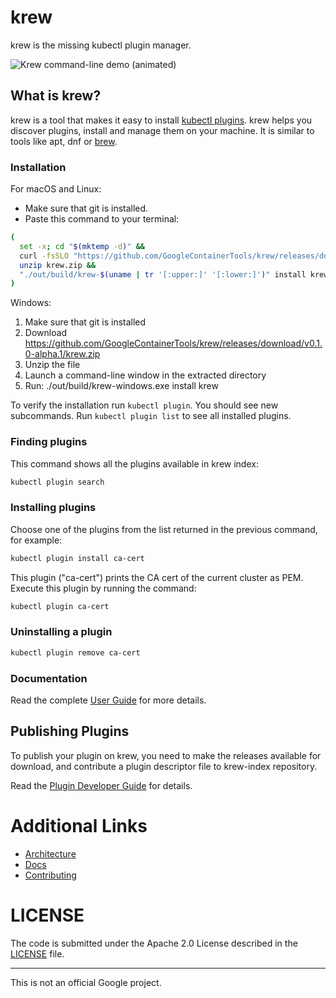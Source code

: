 # krew

krew is the missing kubectl plugin manager.

![Krew command-line demo (animated)](https://cdn.rawgit.com/ahmetb/krew/add-demo-gif/docs/src/krew_demo.svg)

## What is krew?

krew is a tool that makes it easy to install
[kubectl plugins](https://kubernetes.io/docs/tasks/extend-kubectl/kubectl-plugins/). 
krew helps you discover plugins, install and manage them on your machine. It is
similar to tools like apt, dnf or [brew](http://brew.sh).

### Installation

For macOS and Linux:

- Make sure that git is installed.
- Paste this command to your terminal:

```bash
(
  set -x; cd "$(mktemp -d)" &&
  curl -fsSLO "https://github.com/GoogleContainerTools/krew/releases/download/v0.1.0-alpha.1/krew.zip" &&
  unzip krew.zip &&
  "./out/build/krew-$(uname | tr '[:upper:]' '[:lower:]')" install krew
)
```

Windows:

1. Make sure that git is installed
2. Download https://github.com/GoogleContainerTools/krew/releases/download/v0.1.0-alpha.1/krew.zip
3. Unzip the file
4. Launch a command-line window in the extracted directory
5. Run: ./out/build/krew-windows.exe install krew

To verify the installation run `kubectl plugin`.
You should see new subcommands.
Run `kubectl plugin list` to see all installed plugins.

### Finding plugins

This command shows all the plugins available in krew index:

```bash
kubectl plugin search
```

### Installing plugins

Choose one of the plugins from the list returned in the previous command,
for example:

```bash
kubectl plugin install ca-cert
```

This plugin ("ca-cert") prints the CA cert of the current cluster as PEM.
Execute this plugin by running the command:

```bash
kubectl plugin ca-cert
```

### Uninstalling a plugin

```bash
kubectl plugin remove ca-cert
```

### Documentation

Read the complete [User Guide](./docs/USER_GUIDE.md) for more details.

## Publishing Plugins

To publish your plugin on krew, you need to make the releases available for
download, and contribute a plugin descriptor file to krew-index repository.

Read the [Plugin Developer Guide](./docs/DEVELOPER_GUIDE.md) for details.

# Additional Links

- [Architecture](./docs/KREW_ARCHITECTURE.md)
- [Docs](./docs/)
- [Contributing](./CONTRIBUTING.md)  

# LICENSE

The code is submitted under the Apache 2.0 License described in the
[LICENSE](./LICENSE) file.

----

This is not an official Google project.
